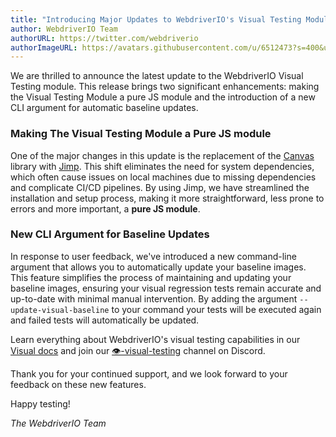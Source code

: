 ```yaml
---
title: "Introducing Major Updates to WebdriverIO's Visual Testing Module"
author: WebdriverIO Team
authorURL: https://twitter.com/webdriverio
authorImageURL: https://avatars.githubusercontent.com/u/6512473?s=400&u=69d781679fe5cda99067d8193890ad5cb7450e4a&v=4
---
```


We are thrilled to announce the latest update to the WebdriverIO Visual Testing module. This release brings two significant enhancements: making the Visual Testing Module a pure JS module and the introduction of a new CLI argument for automatic baseline updates.

<!-- truncate -->

### Making The Visual Testing Module a Pure JS module

One of the major changes in this update is the replacement of the [Canvas](https://github.com/Automattic/node-canvas) library with [Jimp](https://github.com/jimp-dev/jimp). This shift eliminates the need for system dependencies, which often cause issues on local machines due to missing dependencies and complicate CI/CD pipelines. By using Jimp, we have streamlined the installation and setup process, making it more straightforward, less prone to errors and more important, a **pure JS module**.

### New CLI Argument for Baseline Updates

In response to user feedback, we've introduced a new command-line argument that allows you to automatically update your baseline images. This feature simplifies the process of maintaining and updating your baseline images, ensuring your visual regression tests remain accurate and up-to-date with minimal manual intervention. By adding the argument `--update-visual-baseline` to your command your tests will be executed again and failed tests will automatically be updated.

Learn everything about WebdriverIO's visual testing capabilities in our [Visual docs](/docs/visual-testing) and join our [👁️-visual-testing](https://discord.webdriver.io) channel on Discord.

Thank you for your continued support, and we look forward to your feedback on these new features.

Happy testing!

_The WebdriverIO Team_
